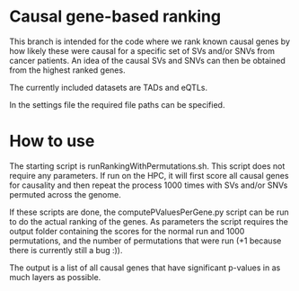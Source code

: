 # Causal gene-based ranking

This branch is intended for the code where we rank known causal genes by how likely these were causal for a specific set of SVs and/or SNVs from cancer patients. An idea of the causal SVs and SNVs can then be obtained from the highest ranked genes. 

The currently included datasets are TADs and eQTLs. 

In the settings file the required file paths can be specified. 

# How to use

The starting script is runRankingWithPermutations.sh. This script does not require any parameters. If run on the HPC, it will first score all causal genes for causality and then repeat the process 1000 times with SVs and/or SNVs permuted across the genome. 

If these scripts are done, the computePValuesPerGene.py script can be run to do the actual ranking of the genes. As parameters the script requires the output folder containing the scores for the normal run and 1000 permutations, and the number of permutations that were run (+1 because there is currently still a bug :)).

The output is a list of all causal genes that have significant p-values in as much layers as possible. 

